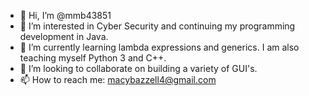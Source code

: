 - 👋 Hi, I’m @mmb43851
- 👀 I’m interested in Cyber Security and continuing my programming development in Java.
- 🌱 I’m currently learning lambda expressions and generics. I am also teaching myself Python 3 and C++.
- 💞️ I’m looking to collaborate on building a variety of GUI's.
- 📫 How to reach me: macybazzell4@gmail.com

<!---
mmb43851/mmb43851 is a ✨ special ✨ repository because its `README.md` (this file) appears on your GitHub profile.
You can click the Preview link to take a look at your changes.
--->
